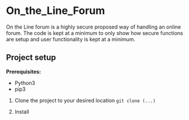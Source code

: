 # On_the_Line_Forum
On the Line forum is a highly secure proposed way of handling an online forum. The code is kept at a minimum to only show how secure functions are setup and user functionality is kept at a minimum.

## Project setup

**Prerequisites:**
* Python3
* pip3

1. Clone the project to your desired location
`git clone (...)`

2. Install
